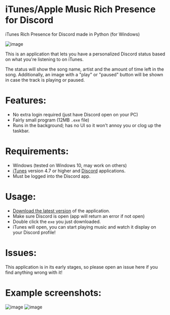 # iTunes/Apple Music Rich Presence for Discord
iTunes Rich Presence for Discord made in Python (for Windows)

![image](https://user-images.githubusercontent.com/70826123/128997059-5b6f7c8f-9f9d-4075-a22a-ee5019a0a3eb.png)

This is an application that lets you have a personalized Discord status based on what you're listening to on iTunes.

The status will show the song name, artist and the amount of time left in the song. Additionally, an image with a "play" or "paused" button will be shown in case the track is playing or paused.

# Features:
- No extra login required (just have Discord open on your PC)
- Fairly small program (12MB `.exe` file)
- Runs in the background; has no UI so it won't annoy you or clog up the taskbar.

# Requirements:
- Windows (tested on Windows 10, may work on others)
- [iTunes](https://www.apple.com/itunes/download/) version 4.7 or higher and [Discord](https://discordapp.com/download) applications.
- Must be logged into the Discord app.

# Usage:
- [Download the latest version](https://github.com/pigeonburger/iTunesDiscord/releases/latest) of the application.
- Make sure Discord is open (app will return an error if not open)
- Double click the `exe` you just downloaded.
- iTunes will open, you can start playing music and watch it display on your Discord profile!

# Issues:
This application is in its early stages, so please open an issue here if you find anything wrong with it!

# Example screenshots:

![image](https://user-images.githubusercontent.com/70826123/128996760-50e23e71-a573-4cc7-ba78-1d378375b3dd.png)
 ![image](https://user-images.githubusercontent.com/70826123/128956172-a270497d-0867-4f3e-b140-b3423c14dd6c.png)

